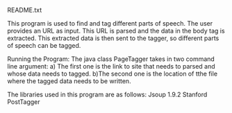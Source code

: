 README.txt


This program is used to find and tag different parts of speech. The user provides an URL as input. This URL is parsed and the data in the body tag is extracted. This extracted data is then sent to the tagger, so different parts of speech can be tagged.


Running the Program:
The java class PageTagger takes in two command line argument:
a) The first one is the link to site that needs to parsed and whose data needs to tagged.
b)The second one is the location of tthe file where the tagged data needs to be written.

The libraries used in this program are as follows:
Jsoup 1.9.2
Stanford PostTagger
